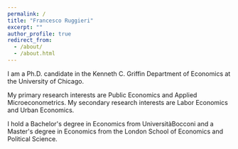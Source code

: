 ```yaml
---
permalink: /
title: "Francesco Ruggieri"
excerpt: ""
author_profile: true
redirect_from: 
  - /about/
  - /about.html
---
```



I am a Ph.D. candidate in the Kenneth C. Griffin Department of Economics at the University of Chicago.

My primary research interests are Public Economics and Applied Microeconometrics. My secondary research interests are Labor Economics and Urban Economics.

I hold a Bachelor's degree in Economics from UniversitàBocconi and a Master's degree in Economics from the London School of Economics and Political Science.